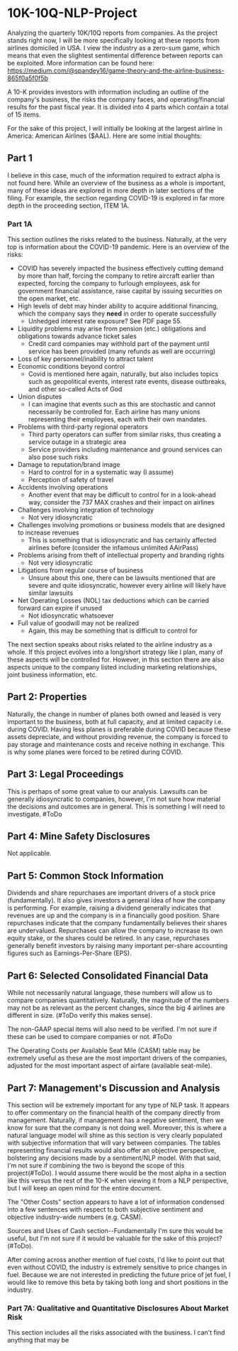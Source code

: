 # 10K-10Q-NLP-Project

Analyzing the quarterly 10K/10Q reports from companies. As the project stands right now, I will be more specifically looking at these reports from airlines domiciled in USA. I view the industry as a zero-sum game, which means that even the slightest sentimental difference between reports can be exploited. More information can be found here: https://medium.com/@spandey16/game-theory-and-the-airline-business-865f0a5f0f5b

A 10-K provides investors with information including an outline of the company's business, the risks the company faces, and operating/financial results for the past fiscal year. It is divided into 4 parts which contain a total of 15 items. 

For the sake of this project, I will initially be looking at the largest airline in America: American Airlines ($AAL). Here are some initial thoughts:

## Part 1

I believe in this case, much of the information required to extract alpha is not found here. While an overview of the business as a whole is important, many of these ideas are explored in more depth in later sections of the filing. For example, the section regarding COVID-19 is explored in far more depth in the proceeding section, ITEM 1A.

### Part 1A

This section outlines the risks related to the business. Naturally, at the very top is information about the COVID-19 pandemic. Here is an overview of the risks:

* COVID has severely impacted the business effectively cutting demand by more than half, forcing the company to retire aircraft earlier than expected, forcing the company to furlough employees, ask for government financial assistance, raise capital by issuing securities on the open market, etc. 
* High levels of debt may hinder ability to acquire additional financing, which the company says they **need** in order to operate successfully
  * Unhedged interest rate exposure? See PDF page 55.  
* Liquidity problems may arise from pension (etc.) obligations and obligations towards advance ticket sales
   * Credit card companies may withhold part of the payment until service has been provided (many refunds as well are occurring)
* Loss of key personnel/inability to attract talent
* Economic conditions beyond control
   * Covid is mentioned here again, naturally, but also includes topics such as geopolitical events, interest rate events, disease outbreaks, and other so-called Acts of God
* Union disputes
   * I can imagine that events such as this are stochastic and cannot necessarily be controlled for. Each airline has many unions representing their employees, each with their own mandates. 
* Problems with third-party regional operators
   * Third party operators can suffer from similar risks, thus creating a service outage in a strategic area
   * Service providers including maintenance and ground services can also pose such risks
* Damage to reputation/brand image
  * Hard to control for in a systematic way (I assume) 
  * Perception of safety of travel 
* Accidents involving operations
  * Another event that may be difficult to control for in a look-ahead way, consider the 737 MAX crashes and their impact on airlines
* Challenges involving integration of technology
  * Not very idiosyncratic
* Challenges involving promotions or business models that are designed to increase revenues
  * This is something that is idiosyncratic and has certainly affected airlines before (consider the infamous unlimited AAirPass)
* Problems arising from theft of intellectual property and branding rights
  * Not very idiosyncratic
* Litigations from regular course of business
  * Unsure about this one, there can be lawsuits mentioned that are severe and quite idiosyncratic, however every airline will likely have similar lawsuits
* Net Operating Losses (NOL) tax deductions which can be carried forward can expire if unused
  * Not idiosyncratic whatsoever
* Full value of goodwill may not be realized
  * Again, this may be something that is difficult to control for

The next section speaks about risks related to the airline industry as a whole. If this project evolves into a long/short strategy like I plan, many of these aspects will be controlled for. However, in this section there are also aspects unique to the company listed including marketing relationships, joint business information, etc.


## Part 2: Properties

Naturally, the change in number of planes both owned and leased is very important to the business, both at full capacity, and at limited capacity i.e. during COVID. Having less planes is preferable during COVID because these assets depreciate, and without providing revenue, the company is forced to pay storage and maintenance costs and receive nothing in exchange. This is why some planes were forced to be retired during COVID. 

## Part 3: Legal Proceedings

This is perhaps of some great value to our analysis. Lawsuits can be generally idiosyncratic to companies, however, I'm not sure how material the decisions and outcomes are in general. This is something I will need to investigate. #ToDo

## Part 4: Mine Safety Disclosures

Not applicable.

## Part 5: Common Stock Information

Dividends and share repurchases are important drivers of a stock price (fundamentally). It also gives investors a general idea of how the company is performing. For example, raising a dividend generally indicates that revenues are up and the company is in a financially good position. Share repurchases indicate that the company fundamentally believes their shares are undervalued. Repurchases can allow the company to increase its own equity stake, or the shares could be retired. In any case, repurchases generally benefit investors by raising many important per-share accounting figures such as Earnings-Per-Share (EPS). 

## Part 6: Selected Consolidated Financial Data

While not necessarily natural language, these numbers will allow us to compare companies quantitatively. Naturally, the magnitude of the numbers may not be as relevant as the percent changes, since the big 4 airlines are different in size. (#ToDo verify this makes sense). 

The non-GAAP special items will also need to be verified. I'm not sure if these can be used to compare companies or not. #ToDo

The Operating Costs per Available Seat Mile (CASM) table may be extremely useful as these are the most important drivers of the companies, adjusted for the most important aspect of airfare (available seat-mile). 

## Part 7: Management's Discussion and Analysis

This section will be extremely important for any type of NLP task. It appears to offer commentary on the financial health of the company directly from management. Naturally, if management has a negative sentiment, then we know for sure that the company is not doing well. Moreover, this is where a natural language model will shine as this section is very clearly populated with subjective information that will vary between companies. The tables representing financial results would also offer an objective perspective, bolstering any decisions made by a sentiment/NLP model. With that said, I'm not sure if combining the two is beyond the scope of this project(#ToDo). I would assume there would be the most alpha in a section like this versus the rest of the 10-K when viewing it from a NLP perspective, but I will keep an open mind for the entire document. 

The "Other Costs" section appears to have a lot of information condensed into a few sentences with respect to both subjective sentiment and objective industry-wide numbers (e.g. CASM).

Sources and Uses of Cash section--Fundamentally I'm sure this would be useful, but I'm not sure if it would be valuable for the sake of this project? (#ToDo).

After coming across another mention of fuel costs, I'd like to point out that even without COVID, the industry is extremely sensitive to price changes in fuel. Because we are not interested in predicting the future price of jet fuel, I would like to remove this beta by taking both long and short positions in the industry. 

### Part 7A: Qualitative and Quantitative Disclosures About Market Risk

This section includes all the risks associated with the business. I can't find anything that may be 


